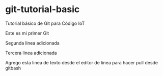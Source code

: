 
# git-tutorial-basic
Tutorial básico de Git para Código IoT

Este es mi primer Git

Segunda linea adicionada

Tercera linea adicionada

Agrego esta linea de texto desde el editor de linea para hacer pull desde gitbash
